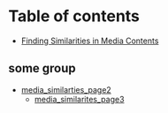 # Table of contents

* [Finding Similarities in Media Contents](README.md)

## some group

* [media\_similarties\_page2](some-group/media_similarties_page2/README.md)
  * [media\_similarites\_page3](some-group/media_similarties_page2/media_similarites_page3.md)

